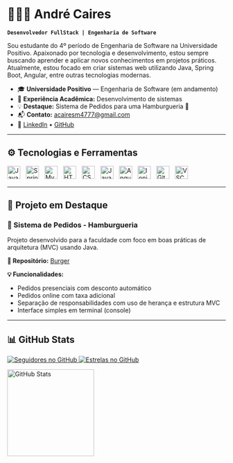# 👨🏻‍💻 André Caires  
**`Desenvolvedor FullStack | Engenharia de Software`**

Sou estudante do 4º período de Engenharia de Software na Universidade Positivo. Apaixonado por tecnologia e desenvolvimento, estou sempre buscando aprender e aplicar novos conhecimentos em projetos práticos.  
Atualmente, estou focado em criar sistemas web utilizando Java, Spring Boot, Angular, entre outras tecnologias modernas.

- 🎓 **Universidade Positivo** — Engenharia de Software (em andamento)  
- 🔧 **Experiência Acadêmica:** Desenvolvimento de sistemas
- 💡 **Destaque:** Sistema de Pedidos para uma Hamburgueria 🍔  
- 📬 **Contato:** acairesm4777@gmail.com  
- 🔗 [LinkedIn](https://www.linkedin.com/in/andre-caires-665449218) • [GitHub](https://github.com/acairesm)

---

## ⚙️ Tecnologias e Ferramentas

<img align="left" alt="Java" title="Java" width="30px" style="padding-right: 10px;" src="https://cdn.jsdelivr.net/gh/devicons/devicon@latest/icons/java/java-original.svg" />
<img align="left" alt="Spring" title="Spring Boot" width="30px" style="padding-right: 10px;" src="https://cdn.jsdelivr.net/gh/devicons/devicon@latest/icons/spring/spring-original.svg" />
<img align="left" alt="MySQL" title="MySQL" width="30px" style="padding-right: 10px;" src="https://cdn.jsdelivr.net/gh/devicons/devicon@latest/icons/mysql/mysql-original.svg" />
<img align="left" alt="HTML" title="HTML" width="30px" style="padding-right: 10px;" src="https://cdn.jsdelivr.net/gh/devicons/devicon@latest/icons/html5/html5-original.svg" />
<img align="left" alt="CSS" title="CSS" width="30px" style="padding-right: 10px;" src="https://cdn.jsdelivr.net/gh/devicons/devicon@latest/icons/css3/css3-original.svg" />
<img align="left" alt="JavaScript" title="JavaScript" width="30px" style="padding-right: 10px;" src="https://cdn.jsdelivr.net/gh/devicons/devicon@latest/icons/javascript/javascript-original.svg" />
<img align="left" alt="Angular" title="Angular" width="30px" style="padding-right: 10px;" src="https://cdn.jsdelivr.net/gh/devicons/devicon@latest/icons/angular/angular-original.svg" />
<img align="left" alt="Ionic" title="Ionic" width="30px" style="padding-right: 10px;" src="https://cdn.jsdelivr.net/gh/devicons/devicon@latest/icons/ionic/ionic-original.svg" />
<img align="left" alt="Git" title="Git" width="30px" style="padding-right: 10px;" src="https://cdn.jsdelivr.net/gh/devicons/devicon@latest/icons/git/git-original.svg" />
<img align="left" alt="VSCode" title="VSCode" width="30px" style="padding-right: 10px;" src="https://cdn.jsdelivr.net/gh/devicons/devicon@latest/icons/vscode/vscode-original.svg" />

<br><br>

---

## 🚀 Projeto em Destaque

### 🍔 Sistema de Pedidos - Hamburgueria  
Projeto desenvolvido para a faculdade com foco em boas práticas de arquitetura (MVC) usando Java.

**🔗 Repositório:** [Burger](https://github.com/acairesm/Burger)

**💡 Funcionalidades:**
- Pedidos presenciais com desconto automático
- Pedidos online com taxa adicional
- Separação de responsabilidades com uso de herança e estrutura MVC
- Interface simples em terminal (console)

---

## 📊 GitHub Stats

<div align="left">
    <a href="https://github.com/acairesm?tab=followers">
        <img 
            alt="Seguidores no GitHub" 
            title="Me siga!" 
            src="https://custom-icon-badges.demolab.com/github/followers/acairesm?color=236ad3&labelColor=1155ba&style=for-the-badge&logo=github&label=Seguidores&logoColor=white"
        />
    </a>
    <a href="https://github.com/acairesm?tab=repositories&sort=stargazers">
        <img 
            alt="Estrelas no GitHub" 
            title="Total de estrelas" 
            src="https://custom-icon-badges.demolab.com/github/stars/acairesm?color=55960c&style=for-the-badge&labelColor=488207&logo=star&label=estrelas"
        />
    </a>
</div>


<img 
      align="left" 
      alt="GitHub Stats" 
      height="200" 
      src="https://github-readme-stats.vercel.app/api/top-langs/?username=larissakich&theme=tokyonight&layout=compact&custom_title=Tecnologias&langs_count=9" 
  />
